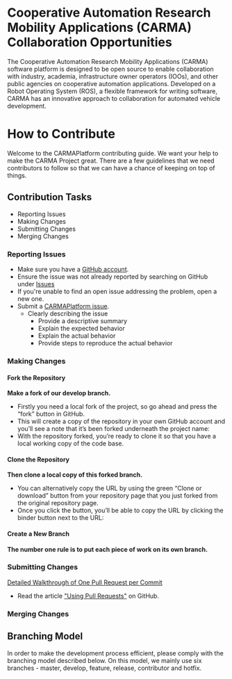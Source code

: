 # Cooperative Automation Research Mobility Applications (CARMA) Collaboration Opportunities

The Cooperative Automation Research Mobility Applications (CARMA) software platform is designed to be open source to enable collaboration with industry, academia, infrastructure owner operators (IOOs), and other public agencies on cooperative automation applications. Developed on a Robot Operating System (ROS), a flexible framework for writing software, CARMA has an innovative approach to collaboration for automated vehicle development.

# How to Contribute 

Welcome to the CARMAPlatform contributing guide. We want your help to make the CARMA Project great.
There are a few guidelines that we need contributors to follow so that we can have a chance of keeping on top of things.

## Contribution Tasks

* Reporting Issues
* Making Changes
* Submitting Changes
* Merging Changes

### Reporting Issues

* Make sure you have a [GitHub account](https://github.com/signup/free).
* Ensure the issue was not already reported by searching on GitHub under [Issues](https://github.com/usdot-fhwa-stol/CARMAPlatform/issues)
* If you're unable to find an open issue addressing the problem, open a new one.
* Submit a [CARMAPlatform issue](https://github.com/usdot-fhwa-stol/CARMAPlatform/issues/new).
  * Clearly describing the issue
    * Provide a descriptive summary
    * Explain the expected behavior
    * Explain the actual behavior
    * Provide steps to reproduce the actual behavior

### Making Changes

#### Fork the Repository
**Make a fork of our develop branch.** 

* Firstly you need a local fork of the project, so go ahead and press the “fork” button in GitHub. 
* This will create a copy of the repository in your own GitHub account and you’ll see a note that it’s been forked underneath the project name:
* With the repository forked, you’re ready to clone it so that you have a local working copy of the code base.
 
#### Clone the Repository
**Then clone a local copy of this forked branch.**
* You can alternatively copy the URL by using the green “Clone or download” button from your repository page that you just forked from the original repository page. 
* Once you click the button, you’ll be able to copy the URL by clicking the binder button next to the URL:

#### Create a New Branch
**The number one rule is to put each piece of work on its own branch.**

 




### Submitting Changes

[Detailed Walkthrough of One Pull Request per Commit](http://ndlib.github.io/practices/one-commit-per-pull-request/)

* Read the article ["Using Pull Requests"](https://help.github.com/articles/using-pull-requests) on GitHub.

### Merging Changes

## Branching Model
In order to make the development process efficient, please comply with the branching model described below. On this model, we mainly use six branches - master, develop, feature, release, contributor and hotfix.







